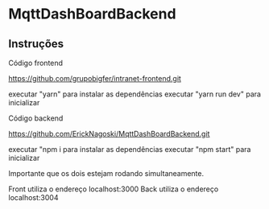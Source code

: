 # MqttDashBoardBackend


## Instruções


<p>Código frontend</p>
<a href="https://github.com/grupobigfer/intranet-frontend.git">https://github.com/grupobigfer/intranet-frontend.git</a>
<p>
executar  "yarn" para instalar as dependências 
executar "yarn run dev" para inicializar</p>

<p>Código backend</p>
<a href="https://github.com/ErickNagoski/MqttDashBoardBackend.git">https://github.com/ErickNagoski/MqttDashBoardBackend.git</a>
<p>
executar  "npm i para instalar as dependências 
executar "npm start" para inicializar</p>

<p>Importante que os dois estejam rodando simultaneamente.</p>
<p>
Front utiliza o endereço localhost:3000
Back utiliza o endereço localhost:3004
</p>
